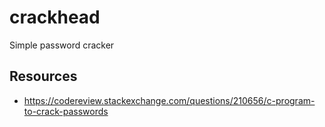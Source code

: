 # crackhead
Simple password cracker

## Resources
- https://codereview.stackexchange.com/questions/210656/c-program-to-crack-passwords